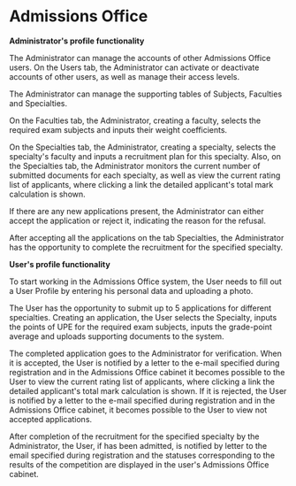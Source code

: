 # Admissions Office

**Administrator's profile functionality**

The Administrator can manage the accounts of other Admissions Office users. On the Users tab, the Administrator can activate or deactivate accounts of other users, as well as manage their access levels.

The Administrator can manage the supporting tables of Subjects, Faculties and Specialties.

On the Faculties tab, the Administrator, creating a faculty, selects the required exam subjects and inputs their weight coefficients.

On the Specialties tab, the Administrator, creating a specialty, selects the specialty's faculty and inputs a recruitment plan for this specialty. Also, on the Specialties tab, the Administrator monitors the current number of submitted documents for each specialty, as well as view the current rating list of applicants, where clicking a link the detailed applicant's total mark calculation is shown.

If there are any new applications present, the Administrator can either accept the application or reject it, indicating the reason for the refusal.

After accepting all the applications on the tab Specialties, the Administrator has the opportunity to complete the recruitment for the specified specialty.


**User's profile functionality**

To start working in the Admissions Office system, the User needs to fill out a User Profile by entering his personal data and uploading a photo.

The User has the opportunity to submit up to 5 applications for different specialties. Creating an application, the User selects the Specialty, inputs the points of UPE for the required exam subjects, inputs the grade-point average and uploads supporting documents to the system.

The completed application goes to the Administrator for verification. When it is accepted, the User is notified by a letter to the e-mail specified during registration and in the Admissions Office cabinet it becomes possible to the User to view the current rating list of applicants, where clicking a link the detailed applicant's total mark calculation is shown. If it is rejected, the User is notified by a letter to the e-mail specified during registration and in the Admissions Office cabinet, it becomes possible to the User to view not accepted applications.

After completion of the recruitment for the specified specialty by the Administrator, the User, if has been admitted, is notified by letter to the email specified during registration and the statuses corresponding to the results of the competition are displayed in the user's Admissions Office cabinet.

